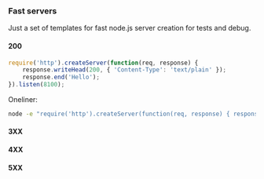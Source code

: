### Fast servers
Just a set of templates for fast node.js server creation for tests and debug.

#### 200
```js
require('http').createServer(function(req, response) {
    response.writeHead(200, { 'Content-Type': 'text/plain' });
    response.end('Hello');
}).listen(8100);
```

Oneliner:
```sh
node -e "require('http').createServer(function(req, response) { response.writeHead(200, { 'Content-Type': 'text/plain' }); response.end('Hello'); }).listen(8100);"
```

#### 3XX

#### 4XX

#### 5XX
